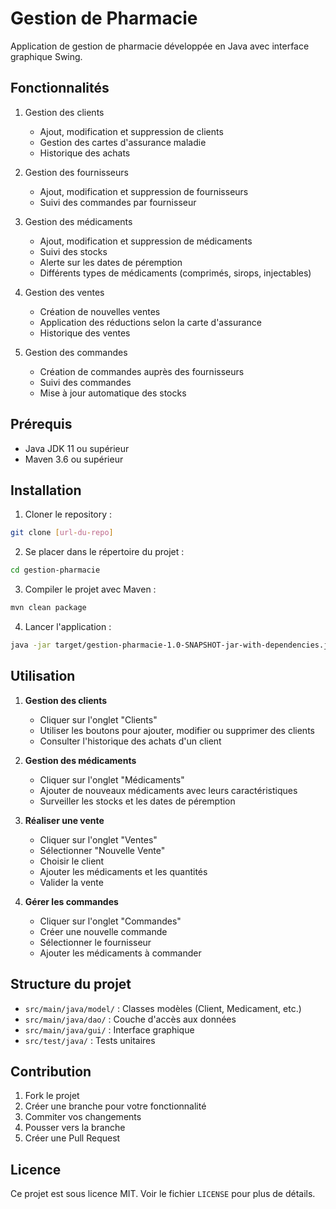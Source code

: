 # Gestion de Pharmacie

Application de gestion de pharmacie développée en Java avec interface graphique Swing.

## Fonctionnalités

1. Gestion des clients
   - Ajout, modification et suppression de clients
   - Gestion des cartes d'assurance maladie
   - Historique des achats

2. Gestion des fournisseurs
   - Ajout, modification et suppression de fournisseurs
   - Suivi des commandes par fournisseur

3. Gestion des médicaments
   - Ajout, modification et suppression de médicaments
   - Suivi des stocks
   - Alerte sur les dates de péremption
   - Différents types de médicaments (comprimés, sirops, injectables)

4. Gestion des ventes
   - Création de nouvelles ventes
   - Application des réductions selon la carte d'assurance
   - Historique des ventes

5. Gestion des commandes
   - Création de commandes auprès des fournisseurs
   - Suivi des commandes
   - Mise à jour automatique des stocks

## Prérequis

- Java JDK 11 ou supérieur
- Maven 3.6 ou supérieur

## Installation

1. Cloner le repository :
```bash
git clone [url-du-repo]
```

2. Se placer dans le répertoire du projet :
```bash
cd gestion-pharmacie
```

3. Compiler le projet avec Maven :
```bash
mvn clean package
```

4. Lancer l'application :
```bash
java -jar target/gestion-pharmacie-1.0-SNAPSHOT-jar-with-dependencies.jar
```

## Utilisation

1. **Gestion des clients**
   - Cliquer sur l'onglet "Clients"
   - Utiliser les boutons pour ajouter, modifier ou supprimer des clients
   - Consulter l'historique des achats d'un client

2. **Gestion des médicaments**
   - Cliquer sur l'onglet "Médicaments"
   - Ajouter de nouveaux médicaments avec leurs caractéristiques
   - Surveiller les stocks et les dates de péremption

3. **Réaliser une vente**
   - Cliquer sur l'onglet "Ventes"
   - Sélectionner "Nouvelle Vente"
   - Choisir le client
   - Ajouter les médicaments et les quantités
   - Valider la vente

4. **Gérer les commandes**
   - Cliquer sur l'onglet "Commandes"
   - Créer une nouvelle commande
   - Sélectionner le fournisseur
   - Ajouter les médicaments à commander

## Structure du projet

- `src/main/java/model/` : Classes modèles (Client, Medicament, etc.)
- `src/main/java/dao/` : Couche d'accès aux données
- `src/main/java/gui/` : Interface graphique
- `src/test/java/` : Tests unitaires

## Contribution

1. Fork le projet
2. Créer une branche pour votre fonctionnalité
3. Commiter vos changements
4. Pousser vers la branche
5. Créer une Pull Request

## Licence

Ce projet est sous licence MIT. Voir le fichier `LICENSE` pour plus de détails.
